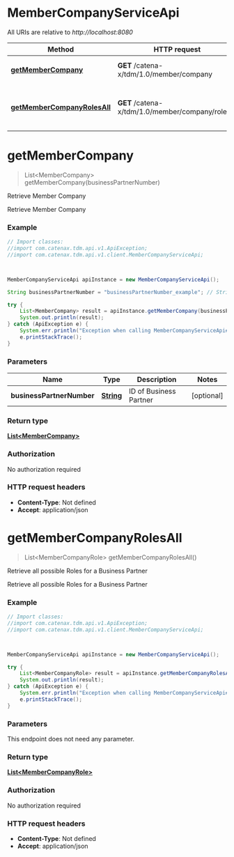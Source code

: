# MemberCompanyServiceApi

All URIs are relative to *http://localhost:8080*

Method | HTTP request | Description
------------- | ------------- | -------------
[**getMemberCompany**](MemberCompanyServiceApi.md#getMemberCompany) | **GET** /catena-x/tdm/1.0/member/company | Retrieve Member Company
[**getMemberCompanyRolesAll**](MemberCompanyServiceApi.md#getMemberCompanyRolesAll) | **GET** /catena-x/tdm/1.0/member/company/role/all | Retrieve all possible Roles for a Business Partner




<a name="getMemberCompany"></a>
# **getMemberCompany**
> List&lt;MemberCompany&gt; getMemberCompany(businessPartnerNumber)

Retrieve Member Company

Retrieve Member Company

### Example
```java
// Import classes:
//import com.catenax.tdm.api.v1.ApiException;
//import com.catenax.tdm.api.v1.client.MemberCompanyServiceApi;



MemberCompanyServiceApi apiInstance = new MemberCompanyServiceApi();

String businessPartnerNumber = "businessPartnerNumber_example"; // String | ID of Business Partner

try {
    List<MemberCompany> result = apiInstance.getMemberCompany(businessPartnerNumber);
    System.out.println(result);
} catch (ApiException e) {
    System.err.println("Exception when calling MemberCompanyServiceApi#getMemberCompany");
    e.printStackTrace();
}
```

### Parameters

Name | Type | Description  | Notes
------------- | ------------- | ------------- | -------------
 **businessPartnerNumber** | [**String**](.md)| ID of Business Partner | [optional]


### Return type

[**List&lt;MemberCompany&gt;**](MemberCompany.md)

### Authorization

No authorization required

### HTTP request headers

 - **Content-Type**: Not defined
 - **Accept**: application/json


<a name="getMemberCompanyRolesAll"></a>
# **getMemberCompanyRolesAll**
> List&lt;MemberCompanyRole&gt; getMemberCompanyRolesAll()

Retrieve all possible Roles for a Business Partner

Retrieve all possible Roles for a Business Partner

### Example
```java
// Import classes:
//import com.catenax.tdm.api.v1.ApiException;
//import com.catenax.tdm.api.v1.client.MemberCompanyServiceApi;



MemberCompanyServiceApi apiInstance = new MemberCompanyServiceApi();

try {
    List<MemberCompanyRole> result = apiInstance.getMemberCompanyRolesAll();
    System.out.println(result);
} catch (ApiException e) {
    System.err.println("Exception when calling MemberCompanyServiceApi#getMemberCompanyRolesAll");
    e.printStackTrace();
}
```

### Parameters
This endpoint does not need any parameter.


### Return type

[**List&lt;MemberCompanyRole&gt;**](MemberCompanyRole.md)

### Authorization

No authorization required

### HTTP request headers

 - **Content-Type**: Not defined
 - **Accept**: application/json



